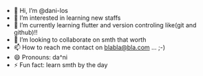 - 👋 Hi, I’m @dani-los
- 👀 I’m interested in learning new staffs
- 🌱 I’m currently learning flutter and version controling like(git and github)!! 
- 💞️ I’m looking to collaborate on smth that worth
- 📫 How to reach me contact on blabla@bla.com ... ;-)
- 😄 Pronouns: da^ni 
- ⚡ Fun fact: learn smth by the day

<!---

--->
